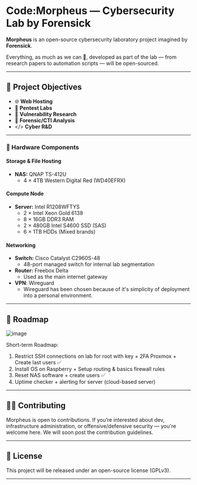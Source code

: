 # Code:Morpheus — Cybersecurity Lab by Forensick

**Morpheus** is an open-source cybersecurity laboratory project imagined by **Forensick**.

Everything, as much as we can 🙂, developed as part of the lab — from research papers to automation scripts — will be open-sourced.

---

## 🚀 Project Objectives

- 🌐 **Web Hosting**  
- 🧪 **Pentest Labs**  
- 🐞 **Vulnerability Research**
- 🔎 **Forensic/CTI Analysis**
- </> **Cyber R&D**

---

### 🔧 Hardware Components

#### **Storage & File Hosting**
- **NAS:** QNAP TS-412U  
  - 4 × 4TB Western Digital Red (WD40EFRX)

#### **Compute Node**
- **Server:** Intel R1208WFTYS  
  - 2 × Intel Xeon Gold 6138  
  - 8 × 16GB DDR3 RAM  
  - 2 × 480GB Intel S4600 SSD (SAS)  
  - 6 × 1TB HDDs (Mixed brands)

#### **Networking**
- **Switch:** Cisco Catalyst C2960S-48  
  - 48-port managed switch for internal lab segmentation
- **Router:** Freebox Delta  
  - Used as the main internet gateway
- **VPN**: Wireguard
  - Wireguard has been chosen because of it's simplicity of deployment into a personal environment.

---

## 🧭 Roadmap

![image](https://github.com/user-attachments/assets/a470b283-8635-4f7b-9875-a31885080228)

Short-term Roadmap:
1. Restrict SSH connections on lab for root with key + 2FA Proxmox + Create last users ✅
2. Install OS on Raspberry + Setup routing & basics firewall rules
3. Reset NAS software + create users ✅
4. Uptime checker + alerting for server (cloud-based server)

---

## 🧑‍💻 Contributing

Morpheus is open to contributions. If you’re interested about dev, infrastructure administration, or offensive/defensive security — you're welcome here. We will soon post the contribution guidelines.

---

## 📜 License

This project will be released under an open-source license (GPLv3).

---
